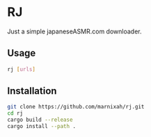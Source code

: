 # RJ

Just a simple japaneseASMR.com downloader.

## Usage

```bash
rj [urls]
```

## Installation

```bash
git clone https://github.com/marnixah/rj.git
cd rj
cargo build --release
cargo install --path .
```
